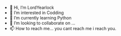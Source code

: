 - 👋 Hi, I’m LordYearlock
- 👀 I’m interested in Codding
- 🌱 I’m currently learning Python 
- 💞️ I’m looking to collaborate on ...
- 📫 How to reach me... you cant reach me i reach you.

<!---
LordYearlock/LordYearlock is a ✨ special ✨ repository because its `README.md` (this file) appears on your GitHub profile.
You can click the Preview link to take a look at your changes.
--->
